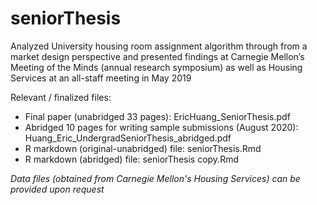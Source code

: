 # seniorThesis

Analyzed University housing room assignment algorithm through from a market design perspective and presented findings at Carnegie Mellon’s Meeting of the Minds (annual research symposium) as well as Housing Services at an all-staff meeting in May 2019

Relevant / finalized files:
+ Final paper (unabridged 33 pages): EricHuang_SeniorThesis.pdf
+ Abridged 10 pages for writing sample submissions (August 2020): Huang_Eric_UndergradSeniorThesis_abridged.pdf
+ R markdown (original-unabridged) file: seniorThesis.Rmd
+ R markdown (abridged) file: seniorThesis copy.Rmd

*Data files (obtained from Carnegie Mellon's Housing Services) can be provided upon request*
